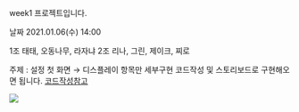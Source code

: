 week1 프로젝트입니다.

날짜 2021.01.06(수) 14:00 

1조 태태, 오동나무, 라자냐
2조 리나, 그린, 제이크, 찌로

주제 : 설정 첫 화면 → 디스플레이 항목만 세부구현
코드작성 및 스토리보드로 구현해오면 됩니다.
[코드작성참고](https://baked-corn.tistory.com/36)


<img src="https://imgur.com/gallery/2Ejbxmp">

